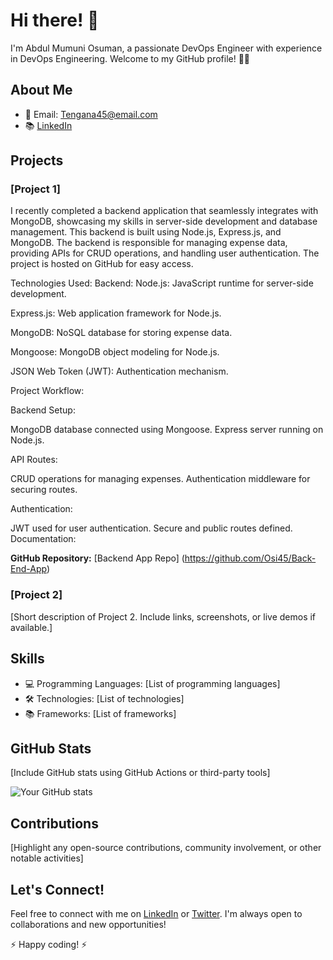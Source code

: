 # Hi there! 👋

I'm Abdul Mumuni Osuman, a passionate DevOps Engineer with experience in DevOps Engineering. Welcome to my GitHub profile! 👨‍💻

## About Me

- 📧 Email: Tengana45@email.com
- 📚 [LinkedIn](https://www.linkedin.com/in/your-linkedin)

## Projects

### [Project 1]

I recently completed a backend application that seamlessly integrates with MongoDB, showcasing my skills in server-side development and database management. This backend is built using Node.js, Express.js, and MongoDB. The backend is responsible for managing expense data, providing APIs for CRUD operations, and handling user authentication. The project is hosted on GitHub for easy access.


Technologies Used:
Backend:
Node.js:  JavaScript runtime for server-side development.

Express.js: Web application framework for Node.js.

MongoDB: NoSQL database for storing expense data.

Mongoose: MongoDB object modeling for Node.js.

JSON Web Token (JWT): Authentication mechanism.


Project Workflow:

Backend Setup:

MongoDB database connected using Mongoose.
Express server running on Node.js.

API Routes: 

CRUD operations for managing expenses.
Authentication middleware for securing routes.

Authentication:

JWT used for user authentication.
Secure and public routes defined.
Documentation:


 **GitHub Repository:** [Backend App Repo] (https://github.com/Osi45/Back-End-App)





 

### [Project 2]

[Short description of Project 2. Include links, screenshots, or live demos if available.]

## Skills

- 💻 Programming Languages: [List of programming languages]
- 🛠️ Technologies: [List of technologies]
- 📚 Frameworks: [List of frameworks]

## GitHub Stats

[Include GitHub stats using GitHub Actions or third-party tools]

![Your GitHub stats](https://github-readme-stats.vercel.app/api?username=your-username&show_icons=true)

## Contributions

[Highlight any open-source contributions, community involvement, or other notable activities]

## Let's Connect!

Feel free to connect with me on [LinkedIn](https://www.linkedin.com/in/your-linkedin) or [Twitter](https://twitter.com/your-twitter). I'm always open to collaborations and new opportunities!

⚡ Happy coding! ⚡
